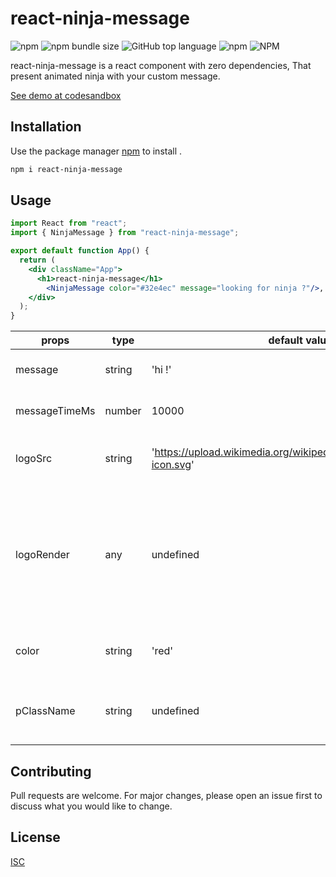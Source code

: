 # react-ninja-message

![npm](https://img.shields.io/npm/v/react-raining-confetti) ![npm bundle size](https://img.shields.io/bundlephobia/min/react-raining-confetti) ![GitHub top language](https://img.shields.io/github/languages/top/orenef/react-raining-confetti) ![npm](https://img.shields.io/npm/dt/react-raining-confetti) ![NPM](https://img.shields.io/npm/l/react-raining-confetti)

react-ninja-message is a react component with zero dependencies, That present animated ninja with your custom message.  

[See demo at codesandbox](https://okrzh.csb.app/)
## Installation

Use the package manager [npm](https://www.npmjs.com/package/react-ninja-message) to install .

```bash
npm i react-ninja-message 
```

## Usage

```jsx
import React from "react";
import { NinjaMessage } from "react-ninja-message";

export default function App() {
  return (
    <div className="App">
      <h1>react-ninja-message</h1>
        <NinjaMessage color="#32e4ec" message="looking for ninja ?"/>,
    </div>
  );
}
```

props| type | default value| info
--- | --- | --- | ---
message | string | 'hi !' | Text message to display
messageTimeMs | number | 10000 | Delay until message disappear
logoSrc | string | 'https://upload.wikimedia.org/wikipedia/commons/a/a7/React-icon.svg' | Path to logo image (50x50)
logoRender | any | undefined | use to render custom logo (limit to 50x50 container). Using this props overwrite `logoSrc` props
color | string | 'red' | Set the ninja ribbon color
pClassName | string | undefined | Advance options for replace all default style.

## Contributing
Pull requests are welcome. For major changes, please open an issue first to discuss what you would like to change.


## License
[ISC](https://choosealicense.com/licenses/isc/)
